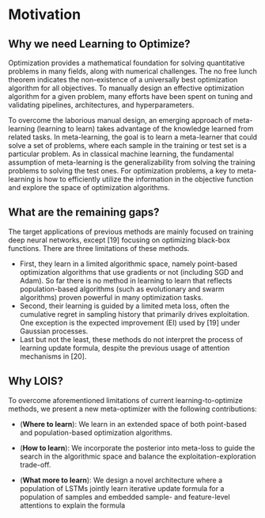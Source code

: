 # Motivation

## Why we need Learning to Optimize?
Optimization provides a mathematical foundation for solving quantitative problems in many fields,
along with numerical challenges. The no free lunch theorem indicates the non-existence of a universally best optimization algorithm for all objectives. To manually design an effective optimization
algorithm for a given problem, many efforts have been spent on tuning and validating pipelines,
architectures, and hyperparameters.

To overcome the laborious manual design, an emerging approach of meta-learning (learning to learn)
takes advantage of the knowledge learned from related tasks. In meta-learning, the goal is to learn
a meta-learner that could solve a set of problems, where each sample in the training or test set is a
particular problem. As in classical machine learning, the fundamental assumption of meta-learning
is the generalizability from solving the training problems to solving the test ones. For optimization
problems, a key to meta-learning is how to efficiently utilize the information in the objective function
and explore the space of optimization algorithms.

## What are the remaining gaps?
The target applications of previous methods are mainly focused on training deep neural networks,
except [19] focusing on optimizing black-box functions. There are three limitations of these methods.

* First, they learn in a limited algorithmic space, namely point-based optimization algorithms that use
gradients or not (including SGD and Adam). So far there is no method in learning to learn that reflects
population-based algorithms (such as evolutionary and swarm algorithms) proven powerful in many
optimization tasks. 
* Second, their learning is guided by a limited meta loss, often the cumulative regret
in sampling history that primarily drives exploitation. One exception is the expected improvement
(EI) used by [19] under Gaussian processes. 
* Last but not the least, these methods do not interpret the
process of learning update formula, despite the previous usage of attention mechanisms in [20].

## Why LOIS?
To overcome aforementioned limitations of current learning-to-optimize methods, we present a new
meta-optimizer with the following contributions:

* (**Where to learn**): We learn in an extended space of both point-based and population-based
optimization algorithms.

* (**How to learn**): We incorporate the posterior into meta-loss to guide the search in the
algorithmic space and balance the exploitation-exploration trade-off.

* (**What more to learn**): We design a novel architecture where a population of LSTMs jointly
learn iterative update formula for a population of samples and embedded sample- and
feature-level attentions to explain the formula